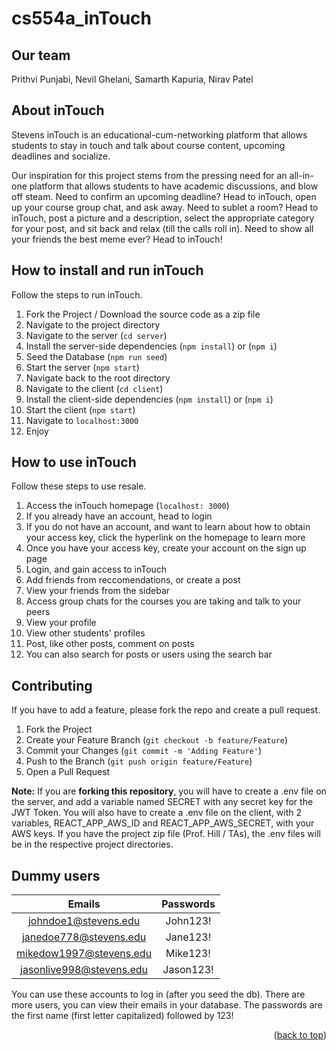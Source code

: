 # cs554a_inTouch

## Our team

Prithvi Punjabi, Nevil Ghelani, Samarth Kapuria, Nirav Patel

## About inTouch

Stevens inTouch is an educational-cum-networking platform that allows students to stay in touch and talk about course content, upcoming deadlines and socialize.

Our inspiration for this project stems from the pressing need for an all-in-one platform that allows students to have academic discussions, and blow off steam. Need to confirm an upcoming deadline? Head to inTouch, open up your course group chat, and ask away. Need to sublet a room? Head to inTouch, post a picture and a description, select the appropriate category for your post, and sit back and relax (till the calls roll in). Need to show all your friends the best meme ever? Head to inTouch!

<!-- How to run re$ale -->

## How to install and run inTouch

Follow the steps to run inTouch.

1. Fork the Project / Download the source code as a zip file
2. Navigate to the project directory
3. Navigate to the server (`cd server`)
4. Install the server-side dependencies (`npm install`) or (`npm i`)
5. Seed the Database (`npm run seed`)
6. Start the server (`npm start`)
7. Navigate back to the root directory
8. Navigate to the client (`cd client`)
9. Install the client-side dependencies (`npm install`) or (`npm i`)
10. Start the client (`npm start`)
11. Navigate to `localhost:3000`
12. Enjoy

<!-- How to use inTouch -->

## How to use inTouch

Follow these steps to use resale.

1. Access the inTouch homepage (`localhost: 3000`)
2. If you already have an account, head to login
3. If you do not have an account, and want to learn about how to obtain your access key, click the hyperlink on the homepage to learn more
4. Once you have your access key, create your account on the sign up page
5. Login, and gain access to inTouch
6. Add friends from reccomendations, or create a post
7. View your friends from the sidebar
8. Access group chats for the courses you are taking and talk to your peers
9. View your profile
10. View other students' profiles
11. Post, like other posts, comment on posts
12. You can also search for posts or users using the search bar

<!-- CONTRIBUTING -->

## Contributing

If you have to add a feature, please fork the repo and create a pull request.

1. Fork the Project
2. Create your Feature Branch (`git checkout -b feature/Feature`)
3. Commit your Changes (`git commit -m 'Adding Feature'`)
4. Push to the Branch (`git push origin feature/Feature`)
5. Open a Pull Request

**Note:** If you are **forking this repository**, you will have to create a .env file on the server, and add a variable named SECRET with any secret key for the JWT Token. You will also have to create a .env file on the client, with 2 variables, REACT_APP_AWS_ID and REACT_APP_AWS_SECRET, with your AWS keys.
If you have the project zip file (Prof. Hill / TAs), the .env files will be in the respective project directories.

## Dummy users

|          Emails          | Passwords |
| :----------------------: | :-------: |
|   johndoe1@stevens.edu   | John123!  |
|  janedoe778@stevens.edu  | Jane123!  |
| mikedow1997@stevens.edu  | Mike123!  |
| jasonlive998@stevens.edu | Jason123! |

You can use these accounts to log in (after you seed the db). There are more users, you can view their emails in your database. The passwords are the first name (first letter capitalized) followed by 123!

<p align="right">(<a href="#top">back to top</a>)</p>

